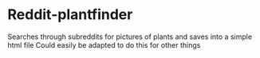 # Reddit-plantfinder
Searches through subreddits for pictures of plants and saves into a simple html file
Could easily be adapted to do this for other things
